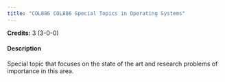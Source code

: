 ```yaml
---
title: "COL886 COL886 Special Topics in Operating Systems"
---
```

**Credits:** 3 (3-0-0)

#### Description
Special topic that focuses on the state of the art and research problems of importance in this area.